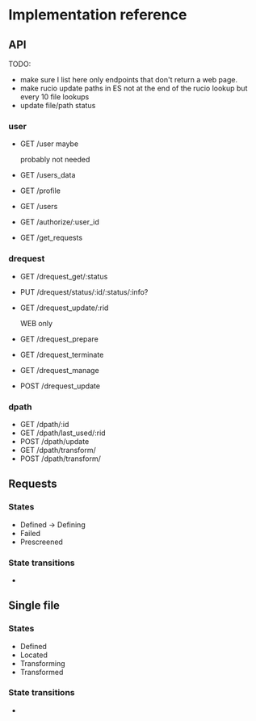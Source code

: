 # Implementation reference

## API

TODO: 
* make sure I list here only endpoints that don't return a web page.
* make rucio update paths in ES not at the end of the rucio lookup but every 10 file lookups
* update file/path status

### user

* GET /user maybe 

    probably not needed

* GET /users_data


* GET /profile
* GET /users
* GET /authorize/:user_id
* GET /get_requests

### drequest

* GET /drequest_get/:status
* PUT /drequest/status/:id/:status/:info?
* GET /drequest_update/:rid 

    WEB only

* GET /drequest_prepare
* GET /drequest_terminate
* GET /drequest_manage
* POST /drequest_update

### dpath

* GET /dpath/:id
* GET /dpath/last_used/:rid
* POST /dpath/update
* GET /dpath/transform/
* POST /dpath/transform/

## Requests 

### States 

* Defined -> Defining
* Failed
* Prescreened


### State transitions

* 

## Single file 


### States 

* Defined
* Located
* Transforming
* Transformed

### State transitions

*

